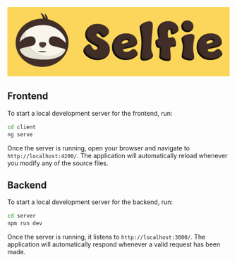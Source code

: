 <a href="#"><img src="./client/public/logo.png"></a>


## Frontend

To start a local development server for the frontend, run:

```bash
cd client
ng serve
```

Once the server is running, open your browser and navigate to `http://localhost:4200/`. The application will automatically reload whenever you modify any of the source files.

## Backend

To start a local development server for the backend, run:

```bash
cd server
npm run dev
```

Once the server is running, it listens to `http://localhost:3000/`. The application will automatically respond whenever a valid request has been made.